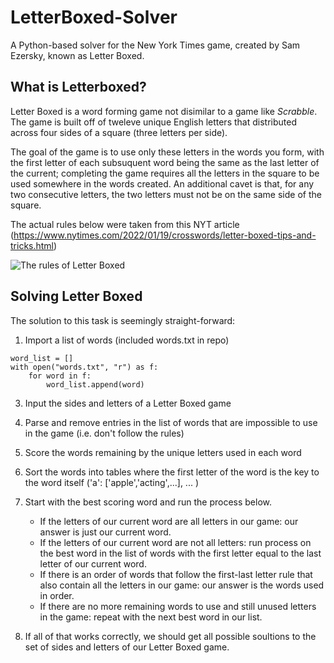 # LetterBoxed-Solver

A Python-based solver for the New York Times game, created by Sam Ezersky, known as Letter Boxed. 
## What is Letterboxed?

Letter Boxed is a word forming game not disimilar to a game like _Scrabble_. 
The game is built off of tweleve unique English letters that distributed across four sides of a square (three letters per side). 

The goal of the game is to use only these letters in the words you form, with the first letter of each subsuquent word being the same as the last letter of the current; completing the game requires all the letters in the square to be used somewhere in the words created.
An additional cavet is that, for any two consecutive letters, the two letters must not be on the same side of the square.    

The actual rules below were taken from this NYT article (https://www.nytimes.com/2022/01/19/crosswords/letter-boxed-tips-and-tricks.html)

![The rules of Letter Boxed](https://static01.nyt.com/images/2022/01/11/crosswords/wordplay-lbrules/wordplay-lbrules-superJumbo.png?quality=75&auto=webp)

## Solving Letter Boxed

The solution to this task is seemingly straight-forward: 
1. Import a list of words (included words.txt in repo)
```
word_list = []    
with open("words.txt", "r") as f:
    for word in f:
        word_list.append(word) 
```
3. Input the sides and letters of a Letter Boxed game
4. Parse and remove entries in the list of words that are impossible to use in the game (i.e. don't follow the rules)

5. Score the words remaining by the unique letters used in each word
6. Sort the words into tables where the first letter of the word is the key to the word itself ('a': ['apple','acting',...], ... )
7. Start with the best scoring word and run the process below.
   - If the letters of our current word are all letters in our game: our answer is just our current word.
   - If the letters of our current word are not all letters: run process on the best word in the list of words with the first letter equal to the last letter of our current word.
   - If there is an order of words that follow the first-last letter rule that also contain all the letters in our game: our answer is the words used in order.
   - If there are no more remaining words to use and still unused letters in the game: repeat with the next best word in our list.
8. If all of that works correctly, we should get all possible soultions to the set of sides and letters of our Letter Boxed game.

 

   
